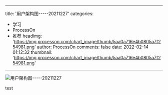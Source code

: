 
---
title: '用户架构图-----20211227'
categories: 
 - 学习
 - ProcessOn
 - 推荐
headimg: 'https://img.processon.com/chart_image/thumb/5aa0a716e4b0805a7f254981.png'
author: ProcessOn
comments: false
date: 2022-02-14 01:12:32
thumbnail: 'https://img.processon.com/chart_image/thumb/5aa0a716e4b0805a7f254981.png'
---

<div>   
<img class="thumb" alt="用户架构图-----20211227" src="https://img.processon.com/chart_image/thumb/5aa0a716e4b0805a7f254981.png" referrerpolicy="no-referrer">
<p>test</p>  
</div>
            